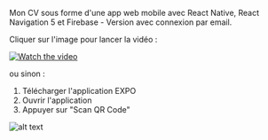 Mon CV sous forme d'une app web mobile avec React Native, React Navigation 5 et Firebase - Version avec connexion par email.

Cliquer sur l'image pour lancer la vidéo :

[![Watch the video](https://i.imgur.com/EWTszHm.png)](https://www.youtube.com/watch?v=KmXwTunqwbw&t)

ou sinon :
1. Télécharger l'application EXPO
2. Ouvrir l'application
3. Appuyer sur "Scan QR Code" 

![alt text](https://i.imgur.com/8HGtktX.png)
